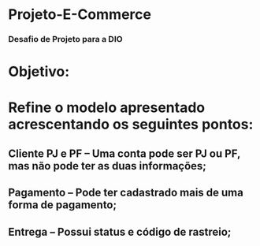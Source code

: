 # Projeto-E-Commerce
### Desafio de Projeto para a DIO


# Objetivo:
# Refine o modelo apresentado acrescentando os seguintes pontos:

## Cliente PJ e PF – Uma conta pode ser PJ ou PF, mas não pode ter as duas informações;
## Pagamento – Pode ter cadastrado mais de uma forma de pagamento;
## Entrega – Possui status e código de rastreio;
